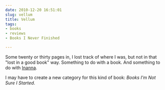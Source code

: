 ```yaml
---
date: 2010-12-20 16:51:01
slug: vellum
title: Vellum
tags:
- books
- reviews
- Books I Never Finished

---
```


Some twenty or thirty pages in, I lost track of where I was,
but not in that "lost in a good book" way. Something to do with a book. And something to do with [Inanna](https://en.wikipedia.org/wiki/Inanna).

<!-- excerpt -->
I may have to create a new category for this kind of book: _Books I'm Not Sure I Started_.
<!-- excerpt -->